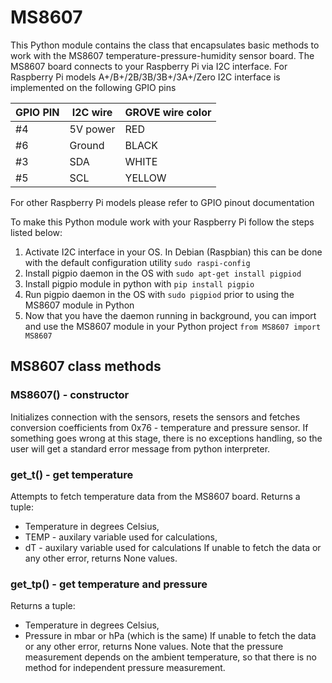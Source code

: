 # MS8607
This Python module contains the class that encapsulates basic methods to work with the MS8607 temperature-pressure-humidity sensor board.
The MS8607 board connects to your Raspberry Pi via I2C interface. For Raspberry Pi models A+/B+/2B/3B/3B+/3A+/Zero I2C interface is implemented on the following GPIO pins

GPIO PIN | I2C wire |  GROVE wire color
---|---|---
#4 | 5V power | RED
#6 | Ground | BLACK
#3 | SDA | WHITE
#5 | SCL | YELLOW

For other Raspberry Pi models please refer to GPIO pinout documentation

To make this Python module work with your Raspberry Pi follow the steps listed below:
1. Activate I2C interface in your OS. In Debian (Raspbian) this can be done with the default configuration utility ```sudo raspi-config```
2. Install pigpio daemon in the OS with ```sudo apt-get install pigpiod``` 
3. Install pigpio module in python with ```pip install pigpio```
4. Run pigpio daemon in the OS with ```sudo pigpiod``` prior to using the MS8607 module in Python
5. Now that you have the daemon running in background, you can import and use the MS8607 module in your Python project ```from MS8607 import MS8607```

## MS8607 class methods
### MS8607() - constructor
Initializes connection with the sensors, resets the sensors and fetches conversion coefficients from 0x76 - temperature and pressure sensor. If something goes wrong at this stage, there is no exceptions handling, so the user will get a standard error message from python interpreter.

### get_t() - get temperature
Attempts to fetch temperature data from the MS8607 board. Returns a tuple:
- Temperature in degrees Celsius,
- TEMP - auxilary variable used for calculations,
- dT - auxilary variable used for calculations
If unable to fetch the data or any other error, returns None values.

### get_tp() - get temperature and pressure
Returns a tuple:
- Temperature in degrees Celsius,
- Pressure in mbar or hPa (which is the same)
If unable to fetch the data or any other error, returns None values. Note that the pressure measurement depends on the ambient temperature, so that there is no method for independent pressure measurement.
